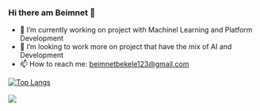 ### Hi there am Beimnet 👋



- 🔭 I’m currently working on project with Machinel Learning and  Platform Development
- 👯 I’m looking to work more on project that have the mix of AI and Development
- 📫 How to reach me: beimnetbekele123@gmail.com

[![Top Langs](https://github-readme-stats.vercel.app/api/top-langs/?username=beimnet777&&show_icons=true&title_color=ffffff&icon_color=bb2acf&text_color=daf7dc&bg_color=151515)](https://github.com/anuraghazra/github-readme-stats)
<br>
<br>
<img src="https://github-readme-stats.vercel.app/api?username=beimnet777&&show_icons=true&title_color=ffffff&icon_color=bb2acf&text_color=daf7dc&bg_color=151515">

